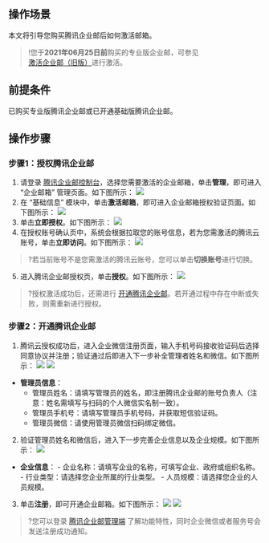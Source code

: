 
## 操作场景
本文将引导您购买腾讯企业邮后如何激活邮箱。

>!您于**2021年06月25日前**购买的专业版企业邮，可参见 [激活企业邮（旧版）](https://cloud.tencent.com/document/product/613/46533)进行激活。

## 前提条件
已购买专业版腾讯企业邮或已开通基础版腾讯企业邮。

## 操作步骤
### 步骤1：授权腾讯企业邮
1. 请登录 [腾讯企业邮控制台](https://console.cloud.tencent.com/exmail)，选择您需要激活的企业邮箱，单击**管理**，即可进入 “企业邮箱” 管理页面。如下图所示：
![](https://main.qcloudimg.com/raw/4fa1754a17803eb2a002789e04a4b99d.png)
2. 在 “基础信息” 模块中，单击**激活邮箱**，即可进入企业邮箱授权验证页面。如下图所示：
![](https://main.qcloudimg.com/raw/593052509e15631c235a88d739af4987.png)
3. 单击**立即授权**。如下图所示：
![](https://qcloudimg.tencent-cloud.cn/raw/c7921bb8f062674cd6919a2df594640d.png)
4. 在授权账号确认页中，系统会根据拉取您的账号信息，若为您需激活的腾讯云账号，单击**立即访问**。如下图所示：
![](https://main.qcloudimg.com/raw/45a312f2310401626f2d54e3639b5e0a.png)
>?若当前账号不是您需激活的腾讯云账号，您可以单击**切换账号**进行切换。
>
5. 进入腾讯企业邮授权页，单击**授权**。如下图所示：
![](https://qcloudimg.tencent-cloud.cn/raw/f9364cf200a323b5ee935d741fb767f8.png)
>?授权激活成功后，还需进行 [开通腾讯企业邮](#openenterprisemail)。若开通过程中存在中断或失败，则需重新进行授权。
>

### 步骤2：开通腾讯企业邮[](id:openenterprisemail)

1. 腾讯云授权成功后，进入企业微信注册页面，输入手机号码接收验证码后选择同意协议并注册；验证通过后即进入下一步补全管理者姓名和微信。如下图所示：
![](https://qcloudimg.tencent-cloud.cn/raw/c42dfcd51271dd7e4dd0cdfd882129a6.png)
![](https://qcloudimg.tencent-cloud.cn/raw/850293cb7d65df12d38762a8ea843e7f.png)
 - **管理员信息**：
    - 管理员姓名：请填写管理员的姓名，即注册腾讯企业邮的账号负责人（注意：姓名需填写与扫码的个人微信实名制一致）。
    - 管理员手机号：请填写管理员手机号码，并获取短信验证码。
    - 管理员微信：请使用管理员微信扫码绑定微信。
2. 验证管理员姓名和微信后，进入下一步完善企业信息以及企业规模。如下图所示：
![](https://qcloudimg.tencent-cloud.cn/raw/200077145f76ec62a44a4a2c23441f0c.png)
 - **企业信息**：
		- 企业名称：请填写企业的名称，可填写企业、政府或组织名称。
		- 行业类型：请选择您企业所属的行业类型。
		- 人员规模：请选择您企业的人员规模。
3. 单击**注册**，即可开通企业邮箱。如下图所示：
![](https://qcloudimg.tencent-cloud.cn/raw/b397646b43a3e6e6ffe299d92bcb68bd.png)
![](https://qcloudimg.tencent-cloud.cn/raw/8d44e03fee9b886f6f72a9f4cedadf3b.png)

>?您可以登录 [腾讯企业邮管理端](https://exmail.qq.com/cgi-bin/bizmail) 了解功能特性，同时企业微信或者服务号会发送注册成功通知。
